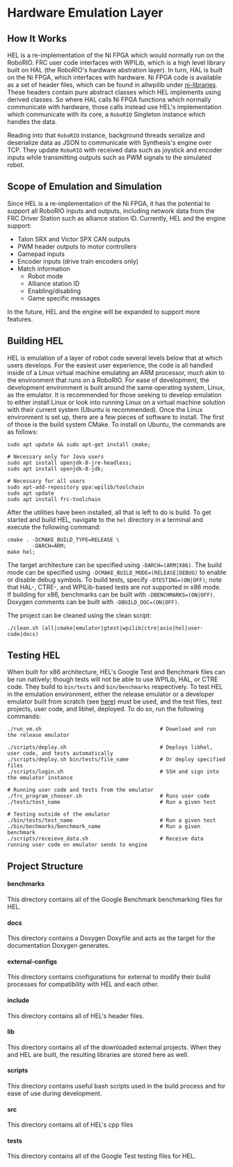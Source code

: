 # Hardware Emulation Layer

## How It Works

HEL is a re-implementation of the Ni FPGA which would normally run on the RoboRIO. FRC user code interfaces with WPILib, which is a high level library built on HAL (the RoboRIO's hardware abstration layer). In turn, HAL is built on the Ni FPGA, which interfaces with hardware. Ni FPGA code is available as a set of header files, which can be found in allwpilib under [ni-libraries](https://github.com/wpilibsuite/allwpilib/ "allwpilib"). These headers contain pure abstract classes which HEL implements using derived classes. So where HAL calls Ni FPGA functions which normally communicate with hardware, those calls instead use HEL's implementation which communicate with its core, a `RoboRIO` Singleton instance which handles the data. 

Reading into that `RoboRIO` instance, background threads serialize and deserialize data as JSON to communicate with Synthesis's engine over TCP. They update `RoboRIO` with received data such as joystick and encoder inputs while transmitting outputs such as PWM signals to the simulated robot. 

## Scope of Emulation and Simulation

Since HEL is a re-implementation of  the Ni FPGA, it has the potential to support all RoboRIO inputs and outputs, including network data from the FRC Driver Station such as alliance station ID. Currently, HEL and the engine support: 
* Talon SRX and Victor SPX CAN outputs
* PWM header outputs to motor controllers
* Gamepad inputs
* Encoder inputs (drive train encoders only)
* Match information 
	* Robot mode
	* Alliance station ID
	* Enabling/disabling
	* Game specific messages

In the future, HEL and the engine will be expanded to support more features.

## Building HEL

HEL is emulation of a layer of robot code several levels below that at which users develops. For the easiest user experience, the code is all handled inside of a Linux virtual machine emulating an ARM processor, much akin to the environment that runs on a RoboRIO. For ease of development, the development environment is built around the same operating system, Linux, as the emulator. It is recommended for those seeking to develop emulation to either install Linux or look into running Linux on a virtual machine solution with their current system (Ubuntu is recommended). Once the Linux environment is set up, there are a few pieces of software to install. The first of those is the build system CMake. To install on Ubuntu, the commands are as follows:

```shell
sudo apt update && sudo apt-get install cmake;

# Necessary only for Java users
sudo apt install openjdk-8-jre-headless;
sudo apt install openjdk-8-jdk;

# Necessary for all users
sudo apt-add-repository ppa:wpilib/toolchain
sudo apt update 
sudo apt install frc-toolchain
```

After the utilities have been installed, all that is left to do is build. To get started and build HEL, navigate to the `hel` directory in a terminal and execute the following command:

```shell
cmake . -DCMAKE_BUILD_TYPE=RELEASE \
        -DARCH=ARM;
make hel;
```

The target architecture can be specified using `-DARCH=(ARM|X86)`. The build mode can be specified using `-DCMAKE_BUILD_MODE=(RELEASE|DEBUG)` to enable or disable debug symbols. To build tests, specify `-DTESTING=(ON|OFF)`; note that HAL-, CTRE-, and WPILib-based tests are not supported in x86 mode. If building for x86, benchmarks can be built with `-DBENCHMARKS=(ON|OFF)`. Doxygen comments can be built with `-DBUILD_DOC=(ON|OFF)`.

The project can be cleaned using the clean script:

```shell
./clean.sh (all|cmake|emulator|gtest|wpilib|ctre|asio|hel|user-code|docs)
```

## Testing HEL

When built for x86 architecture, HEL's Google Test and Benchmark files can be run natively; though tests will not be able to use WPILib, HAL, or CTRE code. They build to `bin/tests` and `bin/benchmarks` respectively. To test HEL in the emulation environment, either the release emulator or a developer emulator built from scratch (see [here](./../emulator-building.md "emulator-building.md")) must be used, and the test files, test projects, user code, and libhel, deployed. To do so, run the following commands:

```shell
./run_vm.sh                                      # Download and run the release emulator

./scripts/deploy.sh                              # Deploys libhel, user code, and tests automatically
./scripts/deploy.sh bin/tests/file_name          # Or deploy specified files
./scripts/login.sh                               # SSH and sign into the emulator instance

# Running user code and tests from the emulator
./frc_program_chooser.sh                         # Runs user code
./tests/test_name                                # Run a given test

# Testing outside of the emulator
./bin/tests/test_name                            # Run a given test
./bin/bechmarks/benchmark_name                   # Run a given benchmark
./scripts/receieve_data.sh                       # Receive data running user code on emulator sends to engine
```

## Project Structure

#### benchmarks
This directory contains all of the Google Benchmark benchmarking files for HEL.

#### docs
This directory contains a Doxygen Doxyfile and acts as the target for the documentation Doxygen generates.

#### external-configs
This directory contains configurations for external to modify their build processes for compatibility with HEL and each other. 

#### include
This directory contains all of HEL's header files.

#### lib
This directory contains all of the downloaded external projects. When they and HEL are built, the resulting libraries are stored here as well.

#### scripts
This directory contains useful bash scripts used in the build process and for ease of use during development.

#### src
This directory contains all of HEL's cpp files

#### tests
This directory contains all of the Google Test testing files for HEL.
